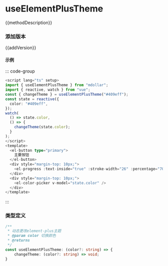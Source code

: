 <!--
 * @Description:
 * @Autor: 万洲
 * @Date: 2023-02-25 18:37:51
 * @LastEditors: 万洲
 * @LastEditTime: 2023-02-25 19:50:35
-->
<script setup lang="ts">
import Demo1 from "./Demo1.vue"
    /** 方法描述 */
const methodDescription="一个帮你完成element-plus动态主题的hooks"
/** 添加版本 */
const addVersion="1.0.5"

</script>

# useElementPlusTheme

{{methodDescription}}

### 添加版本

{{addVersion}}

#### 示例
<Demo1/>

::: code-group

```typescript [基本使用]
<script lang="ts" setup>
import { useElementPlusTheme } from "mdollar";
import { reactive, watch } from "vue";
const { changeTheme } = useElementPlusTheme("#409eff");
const state = reactive({
  color: "#409eff",
});
watch(
  () => state.color,
  () => {
    changeTheme(state.color);
  }
);
</script>
<template>
  <el-button type="primary">
    主要按钮
  </el-button>
  <div style="margin-top: 10px;">
    <el-progress :text-inside="true" :stroke-width="26" :percentage="70" />
  </div>
  <div style="margin-top: 10px;">
    <el-color-picker v-model="state.color" />
  </div>
</template>

```


:::

### 类型定义



```typescript 
/**
 * 动态更改element-plus主题
 * @param color 切换颜色
 * @returns 
 */
const useElementPlusTheme: (color?: string) => {
    changeTheme: (color?: string) => void;
}
```

